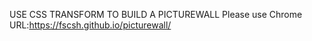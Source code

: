 USE CSS TRANSFORM TO BUILD A PICTUREWALL
Please use Chrome
 URL:https://fscsh.github.io/picturewall/
